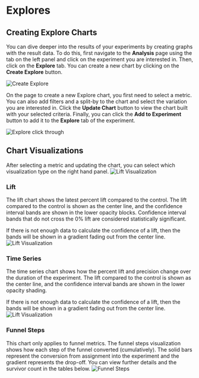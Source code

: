 # Explores

## Creating Explore Charts

You can dive deeper into the results of your experiments by creating graphs with the result data. To do this, first navigate to the **Analysis** page using the tab on the left panel and click on the experiment you are interested in. Then, click on the **Explore** tab. You can create a new chart by clicking on the **Create Explore** button.

![Create Explore](/img/measuring-experiments/create-explore-button.png)

On the page to create a new Explore chart, you first need to select a metric. You can also add filters and a split-by to the chart and select the variation you are interested in. Click the **Update Chart** button to view the chart built with your selected criteria. Finally, you can click the **Add to Experiment** button to add it to the **Explore** tab of the experiment.

![Explore click through](/img/measuring-experiments/explores_clickthrough.gif)

## Chart Visualizations

After selecting a metric and updating the chart, you can select which visualization type on the right hand panel.
![Lift Visualization](/img/measuring-experiments/explore-select-viz.png)

### Lift

The lift chart shows the latest percent lift compared to the control. The lift compared to the control is shown as the center line, and the confidence interval bands are shown in the lower opacity blocks. Confidence interval bands that do not cross the 0% lift are considered statistically significant.

If there is not enough data to calculate the confidence of a lift, then the bands will be shown in a gradient fading out from the center line.
![Lift Visualization](/img/measuring-experiments/explore-lift-viz.png)

### Time Series

The time series chart shows how the percent lift and precision change over the duration of the experiment. The lift compared to the control is shown as the center line, and the confidence interval bands are shown in the lower opacity shading.

If there is not enough data to calculate the confidence of a lift, then the bands will be shown in a gradient fading out from the center line.
![Lift Visualization](/img/measuring-experiments/explore-viz-time-series.png)

### Funnel Steps
This chart only applies to funnel metrics. The funnel steps visualization shows how each step of the funnel converted (cumulatively). The solid bars represent the conversion from assignment into the experiment and the gradient represents the drop-off. You can view further details and the survivor count in the tables below.
![Funnel Steps](/img/measuring-experiments/funnel_steps.png)